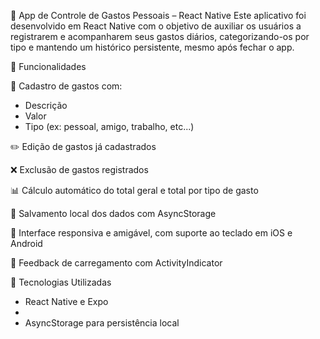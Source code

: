 💸 App de Controle de Gastos Pessoais – React Native
Este aplicativo foi desenvolvido em React Native com o objetivo de auxiliar os usuários a registrarem e acompanharem seus gastos diários, categorizando-os por tipo e mantendo um histórico persistente, mesmo após fechar o app.

🚀 Funcionalidades

📌 Cadastro de gastos com:

- Descrição
- Valor
 - Tipo (ex: pessoal, amigo, trabalho, etc...)

✏️ Edição de gastos já cadastrados

❌ Exclusão de gastos registrados

📊 Cálculo automático do total geral e total por tipo de gasto

💾 Salvamento local dos dados com AsyncStorage

📱 Interface responsiva e amigável, com suporte ao teclado em iOS e Android

🔄 Feedback de carregamento com ActivityIndicator

🧠 Tecnologias Utilizadas

- React Native e Expo
- 
- AsyncStorage para persistência local
